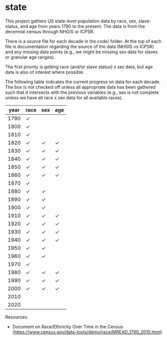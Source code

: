 # state
This project gathers US state-level population data by race, sex, slave-status, 
and age from years 1790 to the present. The data is from the decennial 
census through NHGIS or ICPSR.

There is a source file for each decade in the code/ folder. At the top of each
file is documentation regarding the source of the data (NHGIS vs ICPSR) and any
missing data points (e.g., we might be missing sex data for slaves or granular
age ranges).

The first priority is getting race (and/or slave status) x sex data, but age
data is also of interest where possible.

The following table indicates the current progress on data for each
decade. The box is not checked off unless all appropriate data has been 
gathered such that it intersects with the previous variables (e.g., sex is 
not complete unless we have all race x sex data for all available races).

| year | race     | sex      | age      |
|------|----------|----------|----------|
| 1790 | &check;  |          |          |
| 1800 | &check;  |          |          |
| 1810 | &check;  |          |          |
| 1820 | &check;  | &check;  | &check;  |
| 1830 | &check;  | &check;  | &check;  |
| 1840 | &check;  | &check;  | &check;  |
| 1850 | &check;  | &check;  | &check;  |
| 1860 | &check;  | &check;  | &check;  |
| 1870 | &check;  |          |          |
| 1880 | &check;  | &check;  |          |
| 1890 | &check;  | &check;  |          |
| 1900 | &check;  | &check;  |          |
| 1910 | &check;  | &check;  | &check;  |
| 1920 | &check;  | &check;  | &check;  |
| 1930 | &check;  | &check;  | &check;  |
| 1940 | &check;  | &check;  | &check;  |
| 1950 | &check;  | &check;  |          |
| 1960 | &check;  | &check;  |          |
| 1970 | &check;  |          |          |
| 1980 | &check;  | &check;  | &check;  |
| 1990 | &check;  | &check;  | &check;  |
| 2000 | &check;  | &check;  | &check;  |
| 2010 |          |          |          |
| 2020 |          |          |          |

Resources:
- Document on Race/Ethnicity Over Time in the Census 
(https://www.census.gov/data-tools/demo/race/MREAD_1790_2010.html)